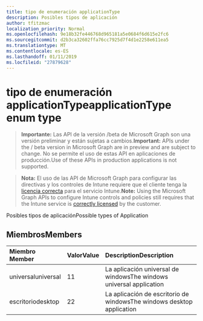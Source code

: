 ```yaml
---
title: tipo de enumeración applicationType
description: Posibles tipos de aplicación
author: tfitzmac
localization_priority: Normal
ms.openlocfilehash: 9e18b32fe446768d965181a5e0684f6d615e2fc6
ms.sourcegitcommit: d2b3ca32602ffa76cc7925d7f4d1e2258e611ea5
ms.translationtype: MT
ms.contentlocale: es-ES
ms.lasthandoff: 01/11/2019
ms.locfileid: "27879628"
---
```

# <a name="applicationtype-enum-type"></a><span data-ttu-id="ba0be-103">tipo de enumeración applicationType</span><span class="sxs-lookup"><span data-stu-id="ba0be-103">applicationType enum type</span></span>

> <span data-ttu-id="ba0be-104">**Importante:** Las API de la versión /beta de Microsoft Graph son una versión preliminar y están sujetas a cambios.</span><span class="sxs-lookup"><span data-stu-id="ba0be-104">**Important:** APIs under the / beta version in Microsoft Graph are in preview and are subject to change.</span></span> <span data-ttu-id="ba0be-105">No se permite el uso de estas API en aplicaciones de producción.</span><span class="sxs-lookup"><span data-stu-id="ba0be-105">Use of these APIs in production applications is not supported.</span></span>

> <span data-ttu-id="ba0be-106">**Nota:** El uso de las API de Microsoft Graph para configurar las directivas y los controles de Intune requiere que el cliente tenga la [licencia correcta](https://go.microsoft.com/fwlink/?linkid=839381) para el servicio Intune.</span><span class="sxs-lookup"><span data-stu-id="ba0be-106">**Note:** Using the Microsoft Graph APIs to configure Intune controls and policies still requires that the Intune service is [correctly licensed](https://go.microsoft.com/fwlink/?linkid=839381) by the customer.</span></span>

<span data-ttu-id="ba0be-107">Posibles tipos de aplicación</span><span class="sxs-lookup"><span data-stu-id="ba0be-107">Possible types of Application</span></span>
## <a name="members"></a><span data-ttu-id="ba0be-108">Miembros</span><span class="sxs-lookup"><span data-stu-id="ba0be-108">Members</span></span>
|<span data-ttu-id="ba0be-109">Miembro	</span><span class="sxs-lookup"><span data-stu-id="ba0be-109">Member</span></span>|<span data-ttu-id="ba0be-110">Valor</span><span class="sxs-lookup"><span data-stu-id="ba0be-110">Value</span></span>|<span data-ttu-id="ba0be-111">Description</span><span class="sxs-lookup"><span data-stu-id="ba0be-111">Description</span></span>|
|:---|:---|:---|
|<span data-ttu-id="ba0be-112">universal</span><span class="sxs-lookup"><span data-stu-id="ba0be-112">universal</span></span>|<span data-ttu-id="ba0be-113">1</span><span class="sxs-lookup"><span data-stu-id="ba0be-113">1</span></span>|<span data-ttu-id="ba0be-114">La aplicación universal de windows</span><span class="sxs-lookup"><span data-stu-id="ba0be-114">The windows universal application</span></span>|
|<span data-ttu-id="ba0be-115">escritorio</span><span class="sxs-lookup"><span data-stu-id="ba0be-115">desktop</span></span>|<span data-ttu-id="ba0be-116">2</span><span class="sxs-lookup"><span data-stu-id="ba0be-116">2</span></span>|<span data-ttu-id="ba0be-117">La aplicación de escritorio de windows</span><span class="sxs-lookup"><span data-stu-id="ba0be-117">The windows desktop application</span></span>|





